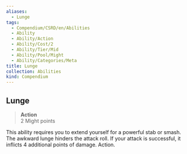 ```yaml
---
aliases:
  - Lunge
tags:
  - Compendium/CSRD/en/Abilities
  - Ability
  - Ability/Action
  - Ability/Cost/2
  - Ability/Tier/Mid
  - Ability/Pool/Might
  - Ability/Categories/Meta
title: Lunge
collection: Abilities
kind: Compendium
---
```

## Lunge  
>**Action**  
>2 Might points
  
This ability requires you to extend yourself for a powerful stab or smash. The awkward lunge hinders the attack roll. If your attack is successful, it inflicts 4 additional points of damage. Action.